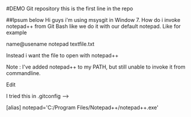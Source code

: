 #DEMO Git repository
this is the first line in the repo

##Ipsum below
Hi guys i'm using msysgit in Window 7. How do i invoke notepad++ from Git Bash like we do it with our default notepad. Like for example

name@usename notepad textfile.txt

Instead i want the file to open with notepad++

Note : I've added notepad++ to my PATH, but still unable to invoke it from commandline.

Edit

I tried this in .gitconfig -->

[alias] notepad='C:/Program Files/Notepad++/notepad++.exe'